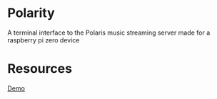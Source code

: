 # Polarity
A terminal interface to the Polaris music streaming server made for a raspberry pi zero device

# Resources
[Demo](https://www.youtube.com/watch?v=HmmpZukn4Zg)
